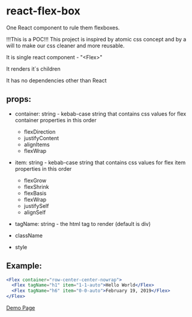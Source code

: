# react-flex-box
One React component to rule them flexboxes.

!!!This is a POC!!!
This project is inspired by atomic css concept and by a will to make our css cleaner and more reusable.

It is single react component - "\<Flex\>"

It renders it`s children

It has no dependencies other than React


## props: 
* container: string - kebab-case string that contains css values for flex container properties in this order
    * flexDirection
    * justifyContent
    * alignItems
    * flexWrap

* item: string - kebab-case string that contains css values for flex item properties in this order
    * flexGrow
    * flexShrink
    * flexBasis
    * flexWrap
    * justifySelf
    * alignSelf
    
* tagName: string - the html tag to render (default is div)

* className

* style

## Example:
```jsx
<Flex container="row-center-center-nowrap">
  <Flex tagName="h1" item="1-1-auto">Hello World</Flex>
  <Flex tagName="h6" item="0-0-auto">February 19, 2019</Flex>
</Flex>
```
[Demo Page](https://skripatch.github.io/react-flex-box/build/)

